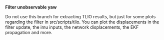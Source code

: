 **Filter unobservable yaw**

Do not use this branch for extracting TLIO results, but just for some plots regarding the filter in src/scripts/tlio. You can plot the displacements in the filter update, the imu inputs, the network displacements, the EKF propagation and more. 





